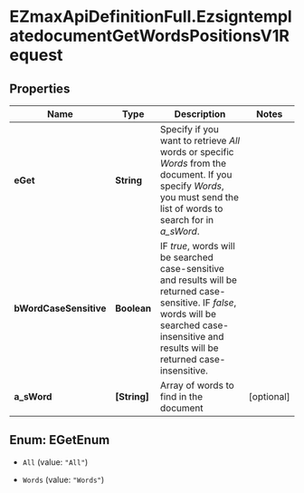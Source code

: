 # EZmaxApiDefinitionFull.EzsigntemplatedocumentGetWordsPositionsV1Request

## Properties

Name | Type | Description | Notes
------------ | ------------- | ------------- | -------------
**eGet** | **String** | Specify if you want to retrieve *All* words or specific *Words* from the document. If you specify *Words*, you must send the list of words to search for in *a_sWord*. | 
**bWordCaseSensitive** | **Boolean** | IF *true*, words will be searched case-sensitive and results will be returned case-sensitive. IF *false*, words will be searched case-insensitive and results will be returned case-insensitive. | 
**a_sWord** | **[String]** | Array of words to find in the document | [optional] 



## Enum: EGetEnum


* `All` (value: `"All"`)

* `Words` (value: `"Words"`)




